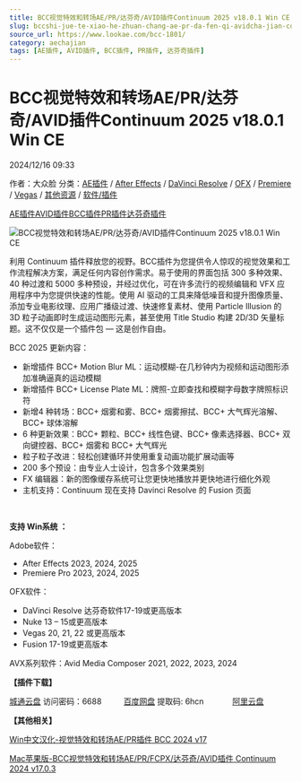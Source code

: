 ```yaml
---
title: BCC视觉特效和转场AE/PR/达芬奇/AVID插件Continuum 2025 v18.0.1 Win CE
slug: bccshi-jue-te-xiao-he-zhuan-chang-ae-pr-da-fen-qi-avidcha-jian-continuum-2025-v18-0-1-win-ce
source_url: https://www.lookae.com/bcc-1801/
category: aechajian
tags: [AE插件, AVID插件, BCC插件, PR插件, 达芬奇插件]
---
```

# BCC视觉特效和转场AE/PR/达芬奇/AVID插件Continuum 2025 v18.0.1 Win CE

2024/12/16 09:33

作者：大众脸
分类：[AE插件](https://www.lookae.com/after-effects/aechajian/) / [After Effects](https://www.lookae.com/after-effects/) / [DaVinci Resolve](https://www.lookae.com/qitarjcj/resolvezy/) / [OFX](https://www.lookae.com/qitarjcj/ofxzy/) / [Premiere](https://www.lookae.com/qitarjcj/premierezy/) / [Vegas](https://www.lookae.com/qitarjcj/vegaszy/) / [其他资源](https://www.lookae.com/qitarjcj/otherzy/) / [软件/插件](https://www.lookae.com/qitarjcj/)

[AE插件](https://www.lookae.com/tag/ae%e6%8f%92%e4%bb%b6/)[AVID插件](https://www.lookae.com/tag/avid%e6%8f%92%e4%bb%b6/)[BCC插件](https://www.lookae.com/tag/bcc%e6%8f%92%e4%bb%b6/)[PR插件](https://www.lookae.com/tag/pr%e6%8f%92%e4%bb%b6/)[达芬奇插件](https://www.lookae.com/tag/%e8%be%be%e8%8a%ac%e5%a5%87%e6%8f%92%e4%bb%b6/)

![BCC视觉特效和转场AE/PR/达芬奇/AVID插件Continuum 2025 v18.0.1 Win CE](https://www.lookae.com/wp-content/uploads/2024/11/BCC-2025.jpg "BCC视觉特效和转场AE/PR/达芬奇/AVID插件Continuum 2025 v18.0.1 Win CE-LookAE.com")

利用 Continuum 插件释放您的视野。BCC插件为您提供令人惊叹的视觉效果和工作流程解决方案，满足任何内容创作需求。易于使用的界面包括 300 多种效果、40 种过渡和 5000 多种预设，并经过优化，可在许多流行的视频编辑和 VFX 应用程序中为您提供快速的性能。使用 AI 驱动的工具来降低噪音和提升图像质量、添加专业电影纹理、应用广播级过渡、快速修复素材、使用 Particle Illusion 的 3D 粒子动画即时生成运动图形元素，甚至使用 Title Studio 构建 2D/3D 矢量标题。这不仅仅是一个插件包 — 这是创作自由。

BCC 2025 更新内容：

* 新增插件 BCC+ Motion Blur ML：运动模糊-在几秒钟内为视频和运动图形添加准确逼真的运动模糊
* 新增插件 BCC+ License Plate ML：牌照-立即查找和模糊字母数字牌照标识符
* 新增4 种转场：BCC+ 烟雾和雾、BCC+ 烟雾擦拭、BCC+ 大气辉光溶解、BCC+ 球体溶解
* 6 种更新效果：BCC+ 颗粒、BCC+ 线性色键、BCC+ 像素选择器、BCC+ 双向键控器、BCC+ 烟雾和 BCC+ 大气辉光
* 粒子粒子改进：轻松创建循环并使用重复动画功能扩展动画等
* 200 多个预设：由专业人士设计，包含多个效果类别
* FX 编辑器：新的图像缓存系统可让您更快地播放并更快地进行细化外观
* 主机支持：Continuum 现在支持 Davinci Resolve 的 Fusion 页面

[﻿﻿﻿](http://cloud.video.taobao.com/play/u/null/p/1/e/6/t/1/490738345095.mp4)

**支持 Win系统 ：**

Adobe软件：

* After Effects 2023, 2024, 2025
* Premiere Pro 2023, 2024, 2025

OFX软件：

* DaVinci Resolve 达芬奇软件17-19或更高版本
* Nuke 13 – 15或更高版本
* Vegas 20, 21, 22 或更高版本
* Fusion 17-19或更高版本

AVX系列软件：Avid Media Composer 2021, 2022, 2023, 2024

**【插件下载】**

[城通云盘](https://url70.ctfile.com/f/2827370-1437777871-a783c5?p=4431) 访问密码：6688          [百度网盘](https://pan.baidu.com/s/1HpnaXULSlNOURjeQnkF19g?pwd=6hcn) 提取码: 6hcn             [阿里云盘](https://www.alipan.com/s/MUKCveeMjSk)

**【其他相关】**

[Win中文汉化-视觉特效和转场AE/PR插件 BCC 2024 v17](https://www.lookae.com/bcc-2021-ch/)

[Mac苹果版-BCC视觉特效和转场AE/PR/FCPX/达芬奇/AVID插件 Continuum 2024 v17.0.3](https://www.lookae.com/bcc-2024-mac/)
